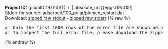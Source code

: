 **Project ID:** [plumID:19.015]({{ '/' | absolute_url }}eggs/19/015/)  
Stderr for source:  adsorbed/100_polar/plumed_restart.dat   
Download: [zipped raw stdout](plumed_restart.dat.plumed.stdout.txt.zip) - [zipped raw stderr](plumed_restart.dat.plumed.stderr.txt.zip) 
{% raw %}
<pre>
#! Only the first 1000 rows of the error file are shown below
#! To inspect the full error file, please download the zipped raw stderr file above
</pre>
{% endraw %}
